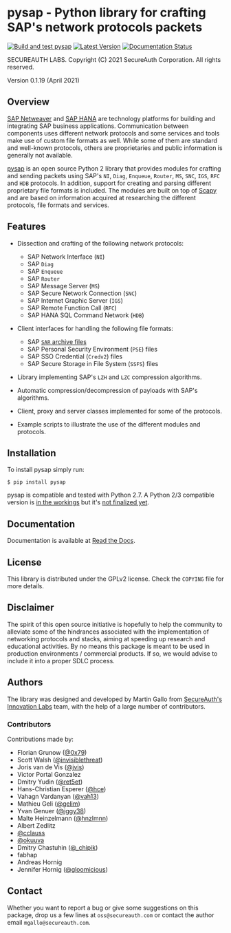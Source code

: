 pysap - Python library for crafting SAP's network protocols packets
===================================================================

[![Build and test pysap](https://github.com/SecureAuthCorp/pysap/workflows/Build%20and%20test%20pysap/badge.svg)](https://github.com/SecureAuthCorp/pysap/actions?query=workflow%3A%22Build+and+test+pysap%22)
[![Latest Version](https://img.shields.io/pypi/v/pysap.svg)](https://pypi.python.org/pypi/pysap/)
[![Documentation Status](http://readthedocs.org/projects/pysap/badge/?version=latest)](http://pysap.readthedocs.io/en/latest/?badge=latest)

SECUREAUTH LABS. Copyright (C) 2021 SecureAuth Corporation. All rights reserved.

Version 0.1.19 (April 2021)


Overview
--------

[SAP Netweaver](https://www.sap.com/platform/netweaver/index.epx) and
[SAP HANA](https://www.sap.com/products/hana.html) are technology platforms for
building and integrating SAP business applications. Communication between components
uses different network protocols and some services and tools make use of custom file
formats as well. While some of them are standard and well-known protocols, others
are proprietaries and public information is generally not available.

[pysap](https://www.secureauth.com/labs/open-source-tools/pysap)
is an open source Python 2 library that provides modules for crafting and sending packets
using SAP's `NI`, `Diag`, `Enqueue`, `Router`, `MS`, `SNC`, `IGS`, `RFC` and `HDB`
protocols. In addition, support for creating and parsing different proprietary file
formats is included. The modules are built on top of [Scapy](https://scapy.net/) and are
based on information acquired at researching the different protocols, file formats
and services.


Features
--------

* Dissection and crafting of the following network protocols:

    * SAP Network Interface (`NI`)
    * SAP `Diag`
    * SAP `Enqueue`
    * SAP `Router`
    * SAP Message Server (`MS`)
    * SAP Secure Network Connection (`SNC`)
    * SAP Internet Graphic Server (`IGS`)
    * SAP Remote Function Call (`RFC`)
    * SAP HANA SQL Command Network (`HDB`)

* Client interfaces for handling the following file formats:

    * SAP [`SAR` archive files](https://www.iana.org/assignments/media-types/application/vnd.sar)
    * SAP Personal Security Environment (`PSE`) files
    * SAP SSO Credential (`Credv2`) files
    * SAP Secure Storage in File System (`SSFS`) files

* Library implementing SAP's `LZH` and `LZC` compression algorithms.

* Automatic compression/decompression of payloads with SAP's algorithms.

* Client, proxy and server classes implemented for some of the protocols.

* Example scripts to illustrate the use of the different modules and protocols.


Installation
------------

To install pysap simply run:

    $ pip install pysap

pysap is compatible and tested with Python 2.7. A Python 2/3 compatible version
is [in the workings](https://github.com/SecureAuthCorp/pysap/tree/python2-3) but
it's [not finalized yet](https://github.com/SecureAuthCorp/pysap/projects/1).

Documentation
-------------

Documentation is available at [Read the Docs](https://pysap.readthedocs.io/en/latest/).


License
-------

This library is distributed under the GPLv2 license. Check the `COPYING` file for
more details.


Disclaimer
----------

The spirit of this open source initiative is hopefully to help the community to
alleviate some of the hindrances associated with the implementation of
networking protocols and stacks, aiming at speeding up research and educational
activities. By no means this package is meant to be used in production
environments / commercial products. If so, we would advise to include it into a
proper SDLC process.


Authors
-------

The library was designed and developed by Martin Gallo from [SecureAuth's Innovation
Labs](https://www.secureauth.com/labs/) team, with the help of a large number of
contributors.

### Contributors ###

Contributions made by:

  * Florian Grunow ([@0x79](https://twitter.com/0x79))
  * Scott Walsh ([@invisiblethreat](https://github.com/invisiblethreat))
  * Joris van de Vis ([@jvis](https://twitter.com/jvis))
  * Victor Portal Gonzalez
  * Dmitry Yudin ([@ret5et](https://github.com/ret5et))
  * Hans-Christian Esperer ([@hce](https://github.com/hce))
  * Vahagn Vardanyan ([@vah13](https://github.com/vah13))
  * Mathieu Geli ([@gelim](https://github.com/gelim))
  * Yvan Genuer ([@iggy38](https://github.com/iggy38))
  * Malte Heinzelmann ([@hnzlmnn](https://github.com/hnzlmnn))
  * Albert Zedlitz
  * [@cclauss](https://github.com/cclauss)
  * [@okuuva](https://github.com/okuuva)
  * Dmitry Chastuhin ([@_chipik](https://twitter.com/_chipik))
  * fabhap
  * Andreas Hornig
  * Jennifer Hornig ([@gloomicious](https://github.com/gloomicious))


Contact
-------

Whether you want to report a bug or give some suggestions on this package, drop
us a few lines at `oss@secureauth.com` or contact the author email
`mgallo@secureauth.com`.
